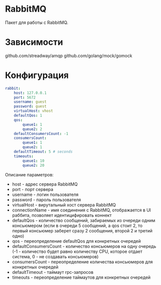 RabbitMQ
========

Пакет для работы с RabbitMQ.

Зависимости
===========

github.com/streadway/amqp
github.com/golang/mock/gomock

Конфигурация
============

```yaml
rabbit:
    host: 127.0.0.1
    port: 5672
    username: guest
    password: guest
    virtualHost: vhost
    defaultQos: 1
    qos:
        queue1: 1
        queue2: 2
    defaultConsumersCount: -1
    consumersCount:
        queue1: 1
        queue2: 1
    defaultTimeout: 5 # seconds
    timeouts:
        queue1: 10
        queue2: 20
```

Описание параметров:

* host - адрес сервера RabbitMQ
* port - порт сервера
* username - логин пользователя
* password - пароль пользователя
* virtualHost - вирутальный хост сервера RabbitMQ
* connectionName - имя соединения с RabbitMQ, отображается в UI раббита, позволяет идентицифировать коннект
* defaultQos - количество сообщений, забираемых из очереди одним консьюмером (если в очереди 5 сообщений, а qos стоит 2, то первый консьюмер заберет сразу 2 сообщения, второй 2 и третий одно)
* qos - переопределение defaultQos для конкретных очередей
* defaultConsumersCount - количество консьюмеров на одну очередь (-1 - количество будет равно количеству CPU, которое отдает система, 0 - не создавать консьюмеров)
* consumersCount - переопределение количества консьюмеров для конкретных очередей
* defaultTimeout - таймаут rpc-запросов
* timeouts - переопределение таймаутов для конкретных очередей
